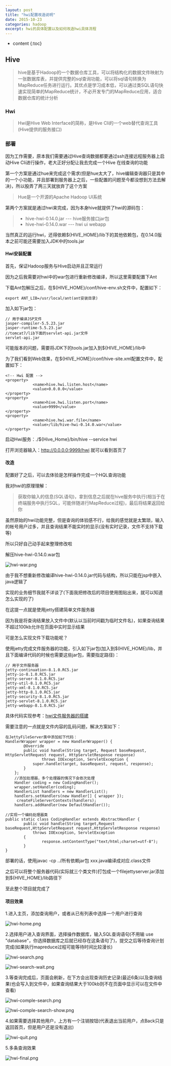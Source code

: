 ```yaml
---
layout: post
title: "hwi配置改造说明"
date: 2015-10-23
categories: hadoop
excerpt: hwi的具体配置以及如何改造hwi具体流程
---
```


* content
{:toc}

## Hive

> hive是基于Hadoop的一个数据仓库工具，可以将结构化的数据文件映射为一张数据库表，并提供完整的sql查询功能，可以将sql语句转换为MapReduce任务进行运行。其优点是学习成本低，可以通过类SQL语句快速实现简单的MapReduce统计，不必开发专门的MapReduce应用，适合数据仓库的统计分析

### Hwi

> Hwi是Hive Web Interface的简称，是Hive Cli的一个web替代查询工具(Hive提供的服务接口)

### 部署

因为工作需要，原本我们需要通过Hive查询数据都要通过ssh连接远程服务器上启动Hive Cli进行操作，老大正好分配让我去完成一个Hive 在线查询的功能

第一个方案是通过hue来完成这个需求(但是hue太大了，hive编辑查询器只是其中的一个小功能，并且部署到服务器上之后，一些配置的问题至今都没想到方法去解决)，所以股弄了两三天就放弃了这个方案

> Hue是一个开源的Apache Hadoop UI系统

第两个方案就是通过hwi来完成，因为本身hive就提供了hwi的源码包：

> * hive-hwi-0.14.0.jar --- hive服务接口jar包
> * hive-hwi-0.14.0.war --- hwi ui webapp

当然真正的运行hwi，还得依赖${HIVE_HOME}/lib下的其他依赖包，在0.14.0版本之前可能还需要加入JDK中的tools.jar

#### Hwi安装配置

首先，保证Hadoop服务与Hive启动并且正常运行

因为之后我需要对hwi中的war包进行重新修改编译，所以这里需要配置下Ant

下载Ant包解压之后，在${HIVE_HOME}/conf/hive-env.sh文件中，配置如下：

    export ANT_LIB=/usr/local/ant(ant安装目录)

加入如下jar包：

    // 用于编译JSP文件
    jasper-compiler-5.5.23.jar
    jasper-runtime-5.5.23.jar
    //tomcat7/lib下面的servlet-api.jar文件
    servlet-api.jar

可能版本的问题，需要将JDK下的tools.jar加入到${HIVE_HOME}/lib中    

为了我们看到Web效果，在${HIVE_HOME}/conf/hive-site.xml配置文件中，配置如下：

    <!-- Hwi 配置 -->
    <property>
                <name>hive.hwi.listen.host</name>
                <value>0.0.0.0</value>
    </property>
    <property>
                <name>hive.hwi.listen.port</name>
                <value>9999</value>
    </property>  
    <property>
                <name>hive.hwi.war.file</name>
                <value>/lib/hive-hwi-0.14.0.war</value>
    </property>
    
启动Hwi服务：./${Hive_Home}/bin/hive --service hwi

打开浏览器输入：http://0.0.0.0:9999/hwi 就可以看到首页了

#### 改造

配置好了之后，可以去体验是怎样操作完成一个HQL查询功能

我对hwi的原理理解：

> 获取你输入的信息(SQL语句)，拿到信息之后就在hive服务中执行(相当于在终端服务中执行SQL，可能伴随进行MapReduce过程)，最后将结果返回给你

虽然原始的hwi功能完整，但是查询的体验感不行，给我的感觉就是太繁琐，输入的帐号用户过多，并且查询结果不能实时的显示(没有实时记录，文件不支持下载等)

所以只好自己动手起来整理修改啦

解压hive-hwi-0.14.0.war包

![hwi-war.png](http://xiaohuishu.net/static/post_image/hwi-war.png)

由于我不想重新修改编译hive-hwi-0.14.0.jar代码与结构，所以只能在jsp中嵌入java逻辑了

实现的业务细节我就不详谈了(下面我把修改后的项目使用图贴出来，就可以知道怎么实现的了)

在这提一点就是使用jetty搭建简单文件服务器

因为我是将查询结果放入文件中(默认以当前时间戳为临时文件名)，如果查询结果不超过100kb允许在页面中实时显示结果

可是怎么实现文件下载功能呢？

使用jetty完成文件服务器的功能，引入如下jar包(加入到$(HIVE_HOME)/lib，并且下面编译代码的时候也需要这些jar包，需要指定路径)：

    // 用于文件服务器
    jetty-continuation-8.1.0.RC5.jar
    jetty-io-8.1.0.RC5.jar      
    jetty-server-8.1.0.RC5.jar 
    jetty-util-8.1.0.RC5.jar  
    jetty-xml-8.1.0.RC5.jar
    jetty-http-8.1.0.RC5.jar        
    jetty-security-8.1.0.RC5.jar
    jetty-servlet-8.1.0.RC5.jar
    jetty-webapp-8.1.0.RC5.jar

具体代码实现参考：[hwi文件服务器的搭建](http://shiyanjun.cn/archives/885.html)

需要注意的一点就是文件内容的乱码问题，解决方案如下：

    在JettyFileServer类中添加如下代码：
    HandlerWrapper wrapper = new HandlerWrapper() {
            @Override
            public void handle(String target, Request baseRequest, HttpServletRequest request, HttpServletResponse response)
                    throws IOException, ServletException {
                super.handle(target, baseRequest, request, response);
            }
        };
        //添加处理器，多个处理器的情况下会依次处理
        Handler coding = new CodingHandler();
        wrapper.setHandler(coding);
        HandlerList handlers = new HandlerList();
        handlers.setHandlers(new Handler[] { wrapper });
         createFileServerContexts(handlers);
        handlers.addHandler(new DefaultHandler());

    //实现一个编码处理器类
    public static class CodingHandler extends AbstractHandler {
            public void handle(String target,Request baseRequest,HttpServletRequest request,HttpServletResponse response)
                throws IOException, ServletException
            {
                    response.setContentType("text/html;charset=utf-8");
            }
    }

部署的话，使用javac -cp ../所有依赖jar包  xxx.java编译成对应.class文件

之后可以将整个服务器代码(实际就三个类文件)打包成一个filejettyserver.jar添加到${HIVE_HOME}/lib路径下

至此整个项目就完成了

#### 项目效果

1.进入主页，添加查询用户，或者从已有列表中选择一个用户进行查询 

![hwi-home.png](http://xiaohuishu.net/static/post_image/hwi-home.png)

2.选择用户进入查询界面，选择操作数据库，输入SQL查询语句(不用输 use "database"，你选择数据库之后就已经存在这条语句了)，提交之后等待查询计划完成(如果执行mapreduce过程可能等待时间比较漫长)

![hwi-search.png](http://xiaohuishu.net/static/post_image/hwi-search.png)

![hwi-search-wait.png](http://xiaohuishu.net/static/post_image/hwi-search-wait.png)

3.等查询完成后，页面会刷新，在下方会出现查询历史记录(最近6条)以及查询结果(也会写入到文件中，如果查询结果大于100kb则不在页面中显示可以在文件中查看)

![hwi-comple-search.png](http://xiaohuishu.net/static/post_image/hwi-comple-search.png)

![hwi-comple-search-show.png](http://xiaohuishu.net/static/post_image/hwi-comple-search-show.png)

4.如果需要选择其他用户，上方有一个注销按钮(代表退出当前用户，点Back只是返回首页，但是用户还是没有退出)

![hwi-quit.png](http://xiaohuishu.net/static/post_image/hwi-quit.png)

5.多条查询效果

![hwi-final.png](http://xiaohuishu.net/static/post_image/hwi-final.png)